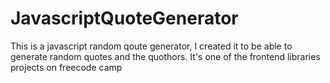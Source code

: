 # JavascriptQuoteGenerator
This is a javascript random qoute generator, I created it to be able to generate random quotes and the quothors. 
It's one of the frontend libraries projects on freecode camp
